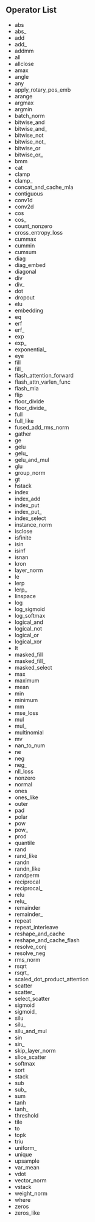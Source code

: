 ## Operator List

- abs
- abs\_
- add
- add\_
- addmm
- all
- allclose
- amax
- angle
- any
- apply_rotary_pos_emb
- arange
- argmax
- argmin
- batch_norm
- bitwise_and
- bitwise_and\_
- bitwise_not
- bitwise_not\_
- bitwise_or
- bitwise_or\_
- bmm
- cat
- clamp
- clamp\_
- concat_and_cache_mla
- contiguous
- conv1d
- conv2d
- cos
- cos\_
- count_nonzero
- cross_entropy_loss
- cummax
- cummin
- cumsum
- diag
- diag_embed
- diagonal
- div
- div\_
- dot
- dropout
- elu
- embedding
- eq
- erf
- erf\_
- exp
- exp\_
- exponential\_
- eye
- fill
- fill\_
- flash_attention_forward
- flash_attn_varlen_func
- flash_mla
- flip
- floor_divide
- floor_divide\_
- full
- full_like
- fused_add_rms_norm
- gather
- ge
- gelu
- gelu\_
- gelu_and_mul
- glu
- group_norm
- gt
- hstack
- index
- index_add
- index_put
- index_put\_
- index_select
- instance_norm
- isclose
- isfinite
- isin
- isinf
- isnan
- kron
- layer_norm
- le
- lerp
- lerp\_
- linspace
- log
- log_sigmoid
- log_softmax
- logical_and
- logical_not
- logical_or
- logical_xor
- lt
- masked_fill
- masked_fill\_
- masked_select
- max
- maximum
- mean
- min
- minimum
- mm
- mse_loss
- mul
- mul\_
- multinomial
- mv
- nan_to_num
- ne
- neg
- neg\_
- nll_loss
- nonzero
- normal
- ones
- ones_like
- outer
- pad
- polar
- pow
- pow\_
- prod
- quantile
- rand
- rand_like
- randn
- randn_like
- randperm
- reciprocal
- reciprocal\_
- relu
- relu\_
- remainder
- remainder\_
- repeat
- repeat_interleave
- reshape_and_cache
- reshape_and_cache_flash
- resolve_conj
- resolve_neg
- rms_norm
- rsqrt
- rsqrt\_
- scaled_dot_product_attention
- scatter
- scatter\_
- select_scatter
- sigmoid
- sigmoid\_
- silu
- silu\_
- silu_and_mul
- sin
- sin\_
- skip_layer_norm
- slice_scatter
- softmax
- sort
- stack
- sub
- sub\_
- sum
- tanh
- tanh\_
- threshold
- tile
- to
- topk
- triu
- uniform\_
- unique
- upsample
- var_mean
- vdot
- vector_norm
- vstack
- weight_norm
- where
- zeros
- zeros_like

